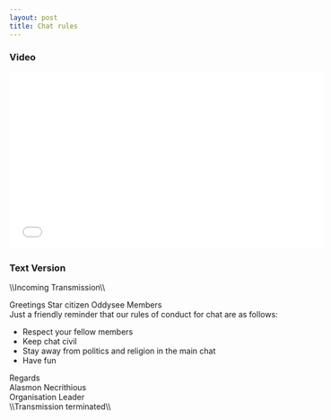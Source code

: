 ```yaml
---
layout: post
title: Chat rules
---
```

### Video

<iframe width="560" height="315" src="//www.youtube.com/embed/jZexq_sTtas" frameborder="0" allowfullscreen></iframe>

### Text Version

\\\\Incoming Transmission\\\\

Greetings Star citizen Oddysee Members  
Just a friendly reminder that our rules of conduct for chat are as follows:

* Respect your fellow members
* Keep chat civil
* Stay away from politics and religion in the main chat
* Have fun

Regards  
Alasmon Necrithious  
Organisation Leader  
\\\\Transmission terminated\\\\
